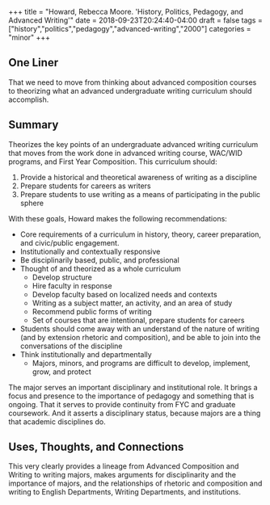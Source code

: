 +++
title = "Howard, Rebecca Moore. 'History, Politics, Pedagogy, and Advanced Writing'"
date = 2018-09-23T20:24:40-04:00
draft = false
tags = ["history","politics","pedagogy","advanced-writing","2000"]
categories = "minor"
+++
## One Liner
That we need to move from thinking about advanced composition courses to theorizing what an advanced undergraduate writing curriculum should accomplish.

## Summary
Theorizes the key points of an undergraduate advanced writing curriculum that moves from the work done in advanced writing course, WAC/WID programs, and First Year Composition. This curriculum should:

1. Provide a historical and theoretical awareness of writing as a discipline
2. Prepare students for careers as writers
3. Prepare students to use writing as a means of participating in the public sphere

With these goals, Howard makes the following recommendations:

- Core requirements of a curriculum in history, theory, career preparation, and civic/public engagement.
- Institutionally and contextually responsive
- Be disciplinarily based, public, and professional
- Thought of and theorized as a whole curriculum
  - Develop structure
  - Hire faculty in response
  - Develop faculty based on localized needs and contexts
  - Writing as a subject matter, an activity, and an area of study
  - Recommend public forms of writing
  - Set of courses that are intentional, prepare students for careers
- Students should come away with an understand of the nature of writing (and by extension rhetoric and composition), and be able to join into the conversations of the discipline
- Think institutionally and departmentally
  - Majors, minors, and programs are difficult to develop, implement, grow, and protect

The major serves an important disciplinary and institutional role. It brings a focus and presence to the importance of pedagogy and something that is ongoing. That it serves to provide continuity from FYC and graduate coursework. And it asserts a disciplinary status, because majors are a thing that academic disciplines do.

## Uses, Thoughts, and Connections
This very clearly provides a lineage from Advanced Composition and Writing to writing majors, makes arguments for disciplinarity and the importance of majors, and the relationships of rhetoric and composition and writing to English Departments, Writing Departments, and institutions. 
